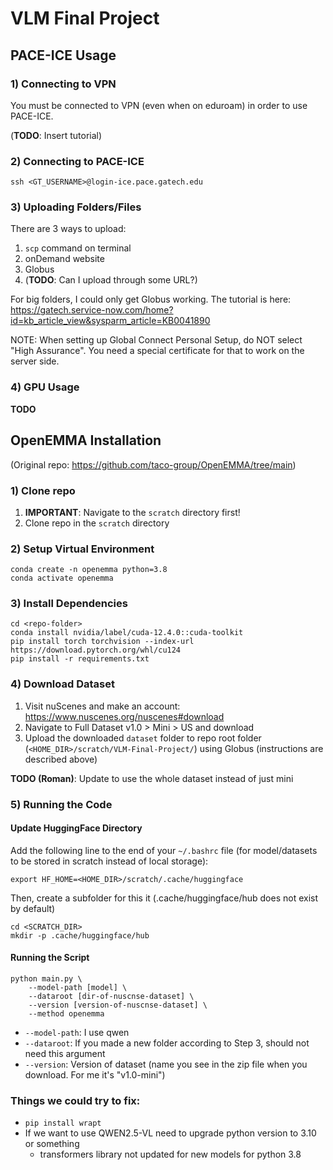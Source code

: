 # VLM Final Project

## PACE-ICE Usage
### 1) Connecting to VPN
You must be connected to VPN (even when on eduroam) in order to use PACE-ICE.

(**TODO**: Insert tutorial)

### 2) Connecting to PACE-ICE
```
ssh <GT_USERNAME>@login-ice.pace.gatech.edu
```

### 3) Uploading Folders/Files
There are 3 ways to upload:
1) `scp` command on terminal
2) onDemand website
3) Globus
4) (**TODO**: Can I upload through some URL?)

For big folders, I could only get Globus working. The tutorial is here: https://gatech.service-now.com/home?id=kb_article_view&sysparm_article=KB0041890

NOTE: When setting up Global Connect Personal Setup, do NOT select "High Assurance". You need a special certificate for that to work on the server side.

### 4) GPU Usage
**TODO**

## OpenEMMA Installation
(Original repo: https://github.com/taco-group/OpenEMMA/tree/main)

### 1) Clone repo

1) **IMPORTANT**: Navigate to the `scratch` directory first!
2) Clone repo in the `scratch` directory

### 2) Setup Virtual Environment
```
conda create -n openemma python=3.8
conda activate openemma
```

### 3) Install Dependencies
```
cd <repo-folder>
conda install nvidia/label/cuda-12.4.0::cuda-toolkit
pip install torch torchvision --index-url https://download.pytorch.org/whl/cu124
pip install -r requirements.txt
```

### 4) Download Dataset

1) Visit nuScenes and make an account: https://www.nuscenes.org/nuscenes#download
2) Navigate to Full Dataset v1.0 > Mini > US and download
3) Upload the downloaded `dataset` folder to repo root folder (`<HOME_DIR>/scratch/VLM-Final-Project/`) using Globus (instructions are described above)

**TODO (Roman)**: Update to use the whole dataset instead of just mini

### 5) Running the Code
#### Update HuggingFace Directory
Add the following line to the end of your `~/.bashrc` file (for model/datasets to be stored in scratch instead of local storage):
```
export HF_HOME=<HOME_DIR>/scratch/.cache/huggingface
```

Then, create a subfolder for this it (.cache/huggingface/hub does not exist by default)
```
cd <SCRATCH_DIR>
mkdir -p .cache/huggingface/hub
```

#### Running the Script
```
python main.py \
    --model-path [model] \
    --dataroot [dir-of-nuscnse-dataset] \
    --version [version-of-nuscnse-dataset] \
    --method openemma
```

- `--model-path`: I use qwen
- `--dataroot`: If you made a new folder according to Step 3, should not need this argument
- `--version`: Version of dataset (name you see in the zip file when you download. For me it's "v1.0-mini")


### Things we could try to fix:
- `pip install wrapt`
- If we want to use QWEN2.5-VL need to upgrade python version to 3.10 or something
    - transformers library not updated for new models for python 3.8